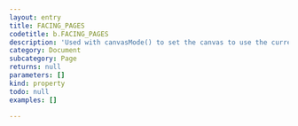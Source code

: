 ```yaml
---
layout: entry
title: FACING_PAGES
codetitle: b.FACING_PAGES
description: 'Used with canvasMode() to set the canvas to use the current facing pages.'
category: Document
subcategory: Page
returns: null
parameters: []
kind: property
todo: null
examples: []

---
```

